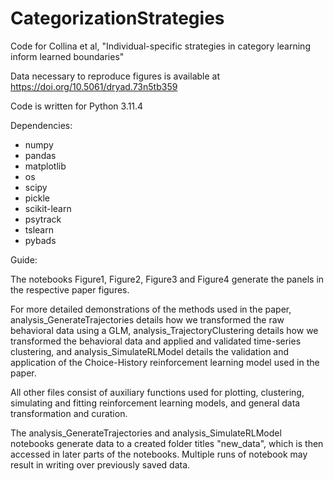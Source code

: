 # CategorizationStrategies

Code for Collina et al, "Individual-specific strategies in category learning inform learned boundaries"

Data necessary to reproduce figures is available at https://doi.org/10.5061/dryad.73n5tb359

Code is written for Python 3.11.4

Dependencies:

- numpy
- pandas
- matplotlib
- os
- scipy
- pickle
- scikit-learn
- psytrack
- tslearn
- pybads

Guide:

The notebooks Figure1, Figure2, Figure3 and Figure4 generate the panels in the respective paper figures. 

For more detailed demonstrations of the methods used in the paper, analysis_GenerateTrajectories details how we transformed the raw behavioral data using a GLM, analysis_TrajectoryClustering details how we transformed the behavioral data and applied and validated time-series clustering, and analysis_SimulateRLModel details the validation and application of the Choice-History reinforcement learning model used in the paper.

All other files consist of auxiliary functions used for plotting, clustering, simulating and fitting reinforcement learning models, and general data transformation and curation.

The analysis_GenerateTrajectories and analysis_SimulateRLModel notebooks generate data to a created folder titles "new_data", which is then accessed in later parts of the notebooks. Multiple runs of notebook may result in writing over previously saved data.

